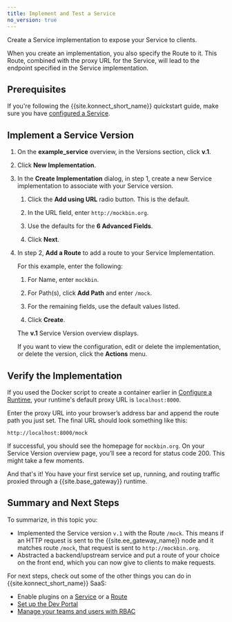 ```yaml
---
title: Implement and Test a Service
no_version: true
---
```


Create a Service implementation to expose your Service to clients.

When you create an implementation, you also specify the Route to it. This Route,
combined with the proxy URL for the Service, will lead to the endpoint
specified in the Service implementation.

## Prerequisites

If you're following the {{site.konnect_short_name}} quickstart guide,
make sure you have
[configured a Service](/konnect/getting-started/configure-service).

## Implement a Service Version

1. On the **example_service** overview, in the Versions section, click **v.1**.

2. Click **New Implementation**.

3. In the **Create Implementation** dialog, in step 1, create a new Service
implementation to associate with your Service version.

    1. Click the **Add using URL** radio button. This is the default.

    2. In the URL field, enter `http://mockbin.org`.

    3. Use the defaults for the **6 Advanced Fields**.

    4. Click **Next**.

4. In step 2, **Add a Route** to add a route to your Service Implementation.

    For this example, enter the following:

    1. For Name, enter `mockbin`.

    2. For Path(s), click **Add Path** and enter `/mock`.

    3. For the remaining fields, use the default values listed.

    4. Click **Create**.

    The **v.1** Service Version overview displays.

    If you want to view the configuration, edit or delete the implementation,
    or delete the version, click the **Actions** menu.

## Verify the Implementation

If you used the Docker script to create a container
earlier in [Configure a Runtime](/konnect/getting-started/configure-runtime),
your runtime's default proxy URL is `localhost:8000`.

Enter the proxy URL into your browser’s address bar and append the route path 
you just set. The final URL should look something like this:

```
http://localhost:8000/mock
```

If successful, you should see the homepage for `mockbin.org`. On your Service
Version overview page, you’ll see a record for status code 200. This might
take a few moments.

And that's it! You have your first service set up, running, and routing
traffic proxied through a {{site.base_gateway}} runtime.

## Summary and Next Steps

To summarize, in this topic you:

* Implemented the Service version `v.1` with the Route `/mock`. This means if an HTTP
request is sent to the {{site.ee_gateway_name}} node and it matches route `/mock`, that
request is sent to `http://mockbin.org`.
* Abstracted a backend/upstream service and put a route of your choice on the
front end, which you can now give to clients to make requests.

For next steps, check out some of the other things you can do in
{{site.konnect_short_name}} SaaS:
* Enable plugins on a [Service](/konnect/servicehub/plugins/enable-service-plugin) or a
[Route](/konnect/servicehub/plugins/enable-route-plugin)
* [Set up the Dev Portal](/konnect/servicehub/dev-portal/service-documentation)
* [Manage your teams and users with RBAC](/konnect/reference/org-management)
